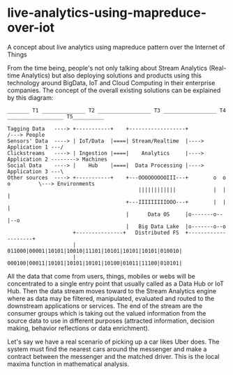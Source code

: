 # live-analytics-using-mapreduce-over-iot
A concept about live analytics using mapreduce pattern over the Internet of Things

From the time being, people's not only talking about Stream Analytics (Real-time Analytics) but also deploying solutions and products using this technology around BigData, IoT and Cloud Computing in their enterprise companies. The concept of the overall existing solutions can be explained by this diagram:
```
_______ T1 ______________ T2 _________________ T3 _________________ T4 __________________ T5__________

Tagging Data   ----> +-----------+    +------------------+                        /---> People
Sensors' Data  ----> | IoT/Data  |====| Stream/Realtime  |----> Application 1 ---/
Clickstreams   ----> | Ingestion |====|    Analytics     |----> Application 2 --------> Machines
Social Data    ----> |    Hub    |====|  Data Processing |----> Application 3 ---\
Other sources  ----> +-----------+    +---OOOOOOOOOIII---+        o  o  o         \---> Environments  
                                          ||||||||||||            |  |  |
                                      +---IIIIIIIIIOOO---+        |  |  |
                                      |      Data OS     |o-------o--|--o
                                      |   Big Data Lake  |o-------o--o
                     +---------------+   Distributed FS  +--------------------+
                     | 011000|00001|10101|10010|11101|10101|10101|10101|010010|
                     | 000100|00011|10101|10101|10101|10100|01011|11100|010101|
```
All the data that come from users, things, mobiles or webs will be concentrated to a single entry point that usually called as a Data Hub or IoT Hub. Then the data stream moves toward to the Stream Analytics engine where as data may be filtered, manipulated, evaluated and routed to the downstream applications or services. The end of the stream are the consumer groups which is taking out the valued information from the source data to use in different purposes (attracted information, decision making, behavior reflections or data enrichment). 

Let's say we have a real scenario of picking up a car likes Uber does. The system must find the nearest cars around the messenger and make a contract between the messenger and the matched driver. This is the local maxima function in mathematical analysis. 
